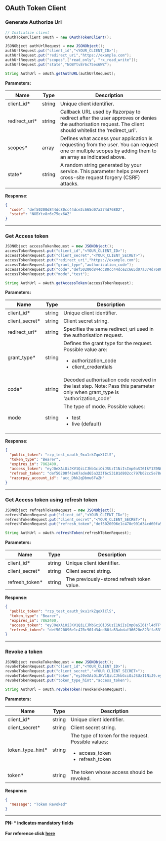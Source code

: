 ## OAuth Token Client

### Generate Authorize Url
```java
// Initialize client
OAuthTokenClient oAuth = new OAuthTokenClient();

JSONObject authUrlRequest = new JSONObject();
authUrlRequest.put("client_id","<YOUR_CLIENT_ID>");
authUrlRequest.put("redirect_uri","https://example.com");
authUrlRequest.put("scopes",["read_only", "rx_read_write"]);
authUrlRequest.put("state","NOBYtv8r6c75ex6WZ");

String AuthUrl = oAuth.getAuthURL(authUrlRequest);
```

**Parameters:**

| Name          | Type   | Description                                                                                                                                             |
|---------------|--------|---------------------------------------------------------------------------------------------------------------------------------------------------------|
| client_id*    | string | Unique client identifier.                                                                                                                               |
| redirect_uri* | string | Callback URL used by Razorpay to redirect after the user approves or denies the authorisation request. The client should whitelist the 'redirect_uri'.  |
| scopes*       | array  | Defines what access your application is requesting from the user. You can request one or multiple scopes by adding them to an array as indicated above. |
| state*        | string | A random string generated by your service. This parameter helps prevent cross-site request forgery (CSRF) attacks.                                      |

**Response:**
```json
{
  "code": "def50200d844dc80cc44dce2c665d07a374d76802",
  "state": "NOBYtv8r6c75ex6WZ"
}
```

-------------------------------------------------------------------------------------------------------

### Get Access token
```java
JSONObject accessTokenRequest = new JSONObject();
accessTokenRequest.put("client_id","<YOUR_CLIENT_ID>");
accessTokenRequest.put("client_secret","<YOUR_CLIENT_SECRET>");
accessTokenRequest.put("redirect_uri","https://example.com");
accessTokenRequest.put("grant_type","authorization_code");
accessTokenRequest.put("code","def50200d844dc80cc44dce2c665d07a374d76802");
accessTokenRequest.put("mode","test");

String AuthUrl = oAuth.getAccessToken(accessTokenRequest);
```

**Parameters:**

| Name           | Type   | Description                                                                                                                  |
|----------------|--------|------------------------------------------------------------------------------------------------------------------------------|
| client_id*     | string | Unique client identifier.                                                                                                    |
| client_secret* | string | Client secret string.                                                                                                        |
| redirect_uri*  | string | Specifies the same redirect_uri used in the authorisation request.                                                           |
| grant_type*    | string | Defines the grant type for the request. Possible value are:<ul><li>authorization_code</li><li>client_credentials</li></ul>   |
| code*          | string | Decoded authorisation code received in the last step. Note: Pass this parameter only when grant_type is 'authorization_code' |
| mode           | string | The type of mode. Possible values: <ul><li>test</li><li>live (default)</li></ul>                                             |

**Response:**
```json
{
  "public_token": "rzp_test_oauth_9xu1rkZqoXlClS",
  "token_type": "Bearer",
  "expires_in": 7862400,
  "access_token": "eyJ0eXAiOiJKV1QiLCJhbGciOiJSUzI1NiIsImp0aSI6IkY1Z0NQYkhhRzRjcUpnIn0.eyJhdWQiOiJGNFNNeEgxanMxbkpPZiIsImp0aSI6IkY1Z0NQYkhhRzRjcUpnIiwiaWF0IjoxNTkyODMxMDExLCJuYmYiOjE1OTI4MzEwMTEsInN1YiI6IiIsImV4cCI6MTYwMDc3OTgxMSwidXNlcl9pZCI6IkYycVBpejJEdzRPRVFwIiwibWVyY2hhbnRfaWQiOiJGMnFQaVZ3N0lNV01GSyIsInNjb3BlcyI6WyJyZWFkX29ubHkiXX0.Wwqt5czhoWpVzP5_aoiymKXoGj-ydo-4A_X2jf_7rrSvk4pXdqzbA5BMrHxPdPbeFQWV6vsnsgbf99Q3g-W4kalHyH67LfAzc3qnJ-mkYDkFY93tkeG-MCco6GJW-Jm8xhaV9EPUak7z9J9jcdluu9rNXYMtd5qxD8auyRYhEgs",
  "refresh_token": "def50200f42e07aded65a323f6c53181d802cc797b62cc5e78dd8038d6dff253e5877da9ad32f463a4da0ad895e3de298cbce40e162202170e763754122a6cb97910a1f58e2378ee3492dc295e1525009cccc45635308cce8575bdf373606c453ebb5eb2bec062ca197ac23810cf9d6cf31fbb9fcf5b7d4de9bf524c89a4aa90599b0151c9e4e2fa08acb6d2fe17f30a6cfecdfd671f090787e821f844e5d36f5eacb7dfb33d91e83b18216ad0ebeba2bef7721e10d436c3984daafd8654ed881c581d6be0bdc9ebfaee0dc5f9374d7184d60aae5aa85385690220690e21bc93209fb8a8cc25a6abf1108d8277f7c3d38217b47744d7",
  "razorpay_account_id": "acc_Dhk2qDbmu6FwZH"
}
```
-------------------------------------------------------------------------------------------------------

### Get Access token using refresh token
```java
JSONObject refreshTokenRequest = new JSONObject();
refreshTokenRequest.put("client_id","<YOUR_CLIENT_ID>");
refreshTokenRequest.put("client_secret","<YOUR_CLIENT_SECRET>");
refreshTokenRequest.put("refresh_token","def5020096e1c470c901d34cd60fa53abdaf3662sa0");

String AuthUrl = oAuth.refreshToken(refreshTokenRequest);
```

**Parameters:**

| Name           | Type      | Description                                |
|----------------|-----------|--------------------------------------------|
| client_id*     | string    | Unique client identifier.                  |
| client_secret* | string    | Client secret string.                      | 
| refresh_token* | string    | The previously-stored refresh token value. |


**Response:**
```json
{
  "public_token": "rzp_test_oauth_9xu1rkZqoXlClS",
  "token_type": "Bearer",
  "expires_in": 7862400,
  "access_token": "eyJ0eXAiOiJKV1QiLCJhbGciOiJSUzI1NiIsImp0aSI6Ijl4dTF",
  "refresh_token": "def5020096e1c470c901d34cd60fa53abdaf36620e823ffa53"
}
```

-------------------------------------------------------------------------------------------------------

### Revoke a token
```java
JSONObject revokeTokenRequest = new JSONObject();
revokeTokenRequest.put("client_id","<YOUR_CLIENT_ID>");
revokeTokenRequest.put("client_secret","<YOUR_CLIENT_SECRET>");
revokeTokenRequest.put("token","eyJ0eXAiOiJKV1QiLCJhbGciOiJSUzI1NiJ9.eyJhdWQiOiJKQTFwODVudE1ySEpoQSIsImp0aSI6IkpPZkd0aHFDTmhqQUhTIiwiaWF0IjoxNjUxMTI0NTU0LCJuYmYiOjE2NTExMjQ1NTQsInN1YiI6IiIsImV4cCI6MTY1ODk4Njk1MiwidXNlcl9pZCI6bnVsbCwibWVyY2hhbnRfaWQiOiJKOWpoSTdzZkM1S1V0NiIsInNjb3BlcyI6WyJyZWFkX3dyaXRlIl19.h1oL_Tik642Q18DdyEnIVziW1kgw6k09K8ALuI4uWQBH3jE4R8p1e6ysQq-Et4E_MZd7ADfC1W6kFwe3PXlkLC6emaZAKESZghbtTBM6RYnhieErAOcD7ytc0P8c75aNRlC6MWwlWaH20OFYuSay7iGFyw2jp4by4xDFlYweVLc");
revokeTokenRequest.put("token_type_hint","access_token");

String AuthUrl = oAuth.revokeToken(revokeTokenRequest);
```

**Parameters:**

| Name             | Type     | Description                                                                                              |
|------------------|----------|----------------------------------------------------------------------------------------------------------|
| client_id*       | string   | Unique client identifier.                                                                                |
| client_secret*   | string   | Client secret string.                                                                                    | 
| token_type_hint* | string   | The type of token for the request. Possible values: <ul><li>access_token</li><li>refresh_token</li></ul> | 
| token*           | string   | The token whose access should be revoked.                                                                |

**Response:**
```json
{
  "message": "Token Revoked"
}
```
-------------------------------------------------------------------------------------------------------

**PN: * indicates mandatory fields**
<br>
<br>
**For reference click [here](https://razorpay.com/docs/partners/platform/onboard-businesses/integrate-oauth/integration-steps)**